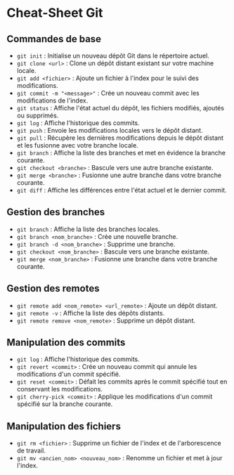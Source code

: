 # Cheat-Sheet Git

## Commandes de base

- `git init` : Initialise un nouveau dépôt Git dans le répertoire actuel.
- `git clone <url>` : Clone un dépôt distant existant sur votre machine locale.
- `git add <fichier>` : Ajoute un fichier à l'index pour le suivi des modifications.
- `git commit -m "<message>"` : Crée un nouveau commit avec les modifications de l'index.
- `git status` : Affiche l'état actuel du dépôt, les fichiers modifiés, ajoutés ou supprimés.
- `git log` : Affiche l'historique des commits.
- `git push` : Envoie les modifications locales vers le dépôt distant.
- `git pull` : Récupère les dernières modifications depuis le dépôt distant et les fusionne avec votre branche locale.
- `git branch` : Affiche la liste des branches et met en évidence la branche courante.
- `git checkout <branche>` : Bascule vers une autre branche existante.
- `git merge <branche>` : Fusionne une autre branche dans votre branche courante.
- `git diff` : Affiche les différences entre l'état actuel et le dernier commit.

## Gestion des branches

- `git branch` : Affiche la liste des branches locales.
- `git branch <nom_branche>` : Crée une nouvelle branche.
- `git branch -d <nom_branche>` : Supprime une branche.
- `git checkout <nom_branche>` : Bascule vers une branche existante.
- `git merge <nom_branche>` : Fusionne une branche dans votre branche courante.

## Gestion des remotes

- `git remote add <nom_remote> <url_remote>` : Ajoute un dépôt distant.
- `git remote -v` : Affiche la liste des dépôts distants.
- `git remote remove <nom_remote>` : Supprime un dépôt distant.

## Manipulation des commits

- `git log` : Affiche l'historique des commits.
- `git revert <commit>` : Crée un nouveau commit qui annule les modifications d'un commit spécifié.
- `git reset <commit>` : Défait les commits après le commit spécifié tout en conservant les modifications.
- `git cherry-pick <commit>` : Applique les modifications d'un commit spécifié sur la branche courante.

## Manipulation des fichiers

- `git rm <fichier>` : Supprime un fichier de l'index et de l'arborescence de travail.
- `git mv <ancien_nom> <nouveau_nom>` : Renomme un fichier et met à jour l'index.
